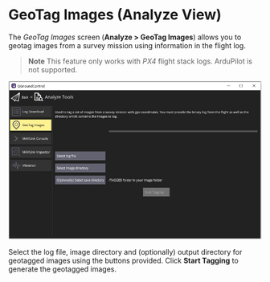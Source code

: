 # GeoTag Images (Analyze View)

The *GeoTag Images* screen (**Analyze > GeoTag Images**) allows you to geotag images from a survey mission using information in the flight log.

> **Note** This feature only works with *PX4* flight stack logs.
  ArduPilot is not supported.

![Analyze View GeoTag Images](../../../assets/analyze/geotag_images.jpg)

Select the log file, image directory and (optionally) output directory for geotagged images using the buttons provided.
Click **Start Tagging** to generate the geotagged images. 

